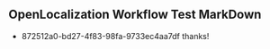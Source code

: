 ## OpenLocalization Workflow Test MarkDown
* 872512a0-bd27-4f83-98fa-9733ec4aa7df thanks!

<!--HONumber=Jul16_HO4-->


